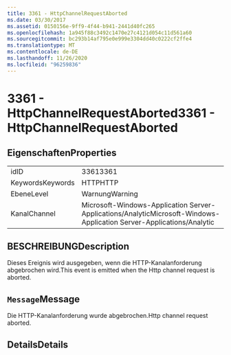 ```yaml
---
title: 3361 - HttpChannelRequestAborted
ms.date: 03/30/2017
ms.assetid: 0150156e-9ff9-4f44-b941-2441d40fc265
ms.openlocfilehash: 1a945f88c3492c1470e27c4121d054c11d561a60
ms.sourcegitcommit: bc293b14af795e0e999e3304dd40c0222cf2ffe4
ms.translationtype: MT
ms.contentlocale: de-DE
ms.lasthandoff: 11/26/2020
ms.locfileid: "96259836"
---
```

# <a name="3361---httpchannelrequestaborted"></a><span data-ttu-id="f3d74-102">3361 - HttpChannelRequestAborted</span><span class="sxs-lookup"><span data-stu-id="f3d74-102">3361 - HttpChannelRequestAborted</span></span>

## <a name="properties"></a><span data-ttu-id="f3d74-103">Eigenschaften</span><span class="sxs-lookup"><span data-stu-id="f3d74-103">Properties</span></span>  
  
|||  
|-|-|  
|<span data-ttu-id="f3d74-104">id</span><span class="sxs-lookup"><span data-stu-id="f3d74-104">ID</span></span>|<span data-ttu-id="f3d74-105">3361</span><span class="sxs-lookup"><span data-stu-id="f3d74-105">3361</span></span>|  
|<span data-ttu-id="f3d74-106">Keywords</span><span class="sxs-lookup"><span data-stu-id="f3d74-106">Keywords</span></span>|<span data-ttu-id="f3d74-107">HTTP</span><span class="sxs-lookup"><span data-stu-id="f3d74-107">HTTP</span></span>|  
|<span data-ttu-id="f3d74-108">Ebene</span><span class="sxs-lookup"><span data-stu-id="f3d74-108">Level</span></span>|<span data-ttu-id="f3d74-109">Warnung</span><span class="sxs-lookup"><span data-stu-id="f3d74-109">Warning</span></span>|  
|<span data-ttu-id="f3d74-110">Kanal</span><span class="sxs-lookup"><span data-stu-id="f3d74-110">Channel</span></span>|<span data-ttu-id="f3d74-111">Microsoft-Windows-Application Server-Applications/Analytic</span><span class="sxs-lookup"><span data-stu-id="f3d74-111">Microsoft-Windows-Application Server-Applications/Analytic</span></span>|  
  
## <a name="description"></a><span data-ttu-id="f3d74-112">BESCHREIBUNG</span><span class="sxs-lookup"><span data-stu-id="f3d74-112">Description</span></span>  

 <span data-ttu-id="f3d74-113">Dieses Ereignis wird ausgegeben, wenn die HTTP-Kanalanforderung abgebrochen wird.</span><span class="sxs-lookup"><span data-stu-id="f3d74-113">This event is emitted when the Http channel request is aborted.</span></span>  
  
## <a name="message"></a><span data-ttu-id="f3d74-114">`Message`</span><span class="sxs-lookup"><span data-stu-id="f3d74-114">Message</span></span>  

 <span data-ttu-id="f3d74-115">Die HTTP-Kanalanforderung wurde abgebrochen.</span><span class="sxs-lookup"><span data-stu-id="f3d74-115">Http channel request aborted.</span></span>  
  
## <a name="details"></a><span data-ttu-id="f3d74-116">Details</span><span class="sxs-lookup"><span data-stu-id="f3d74-116">Details</span></span>
